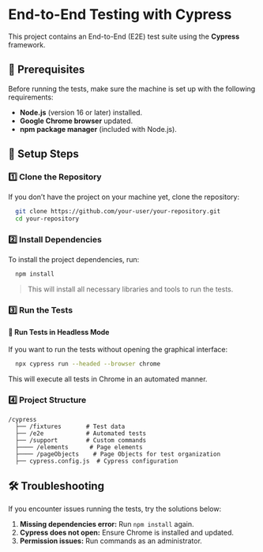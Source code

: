 # End-to-End Testing with Cypress
This project contains an End-to-End (E2E) test suite using the **Cypress** framework.

## 📌 Prerequisites
Before running the tests, make sure the machine is set up with the following requirements:

- **Node.js** (version 16 or later) installed.
- **Google Chrome browser** updated.
- **npm package manager** (included with Node.js).

## 🚀 Setup Steps

### 1️⃣ Clone the Repository
If you don’t have the project on your machine yet, clone the repository:
```bash
  git clone https://github.com/your-user/your-repository.git
  cd your-repository
```

### 2️⃣ Install Dependencies
To install the project dependencies, run:
```bash
  npm install
```
> This will install all necessary libraries and tools to run the tests.

### 3️⃣ Run the Tests

#### 🔹 Run Tests in Headless Mode
If you want to run the tests without opening the graphical interface:
```bash
  npx cypress run --headed --browser chrome
```
This will execute all tests in Chrome in an automated manner.

### 4️⃣ Project Structure
```
/cypress
  ├── /fixtures       # Test data
  ├── /e2e            # Automated tests
  ├── /support        # Custom commands
  ├──── /elements      # Page elements
  ├──── /pageObjects    # Page Objects for test organization
  ├── cypress.config.js  # Cypress configuration
```
## 🛠 Troubleshooting
If you encounter issues running the tests, try the solutions below:

1. **Missing dependencies error:** Run `npm install` again.
2. **Cypress does not open:** Ensure Chrome is installed and updated.
3. **Permission issues:** Run commands as an administrator.